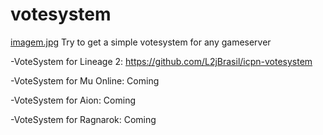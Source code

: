 # votesystem
[imagem.jpg](https://i.imgur.com/MAuPJrp.png)
Try to get a simple votesystem for any gameserver

-VoteSystem for Lineage 2: https://github.com/L2jBrasil/icpn-votesystem

-VoteSystem for Mu Online: Coming

-VoteSystem for Aion: Coming

-VoteSystem for Ragnarok: Coming
